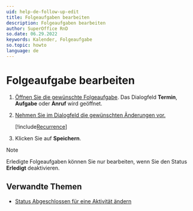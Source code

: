 ```yaml
---
uid: help-de-follow-up-edit
title: Folgeaufgaben bearbeiten
description: Folgeaufgaben bearbeiten
author: SuperOffice RnD
so.date: 06.29.2022
keywords: Kalender, Folgeaufgabe
so.topic: howto
language: de
---
```


# Folgeaufgabe bearbeiten

1. [Öffnen Sie die gewünschte Folgeaufgabe][1]. Das Dialogfeld **Termin**, **Aufgabe** oder **Anruf** wird geöffnet.

2. [Nehmen Sie im Dialogfeld die gewünschten Änderungen vor.][3]

    [!include[Recurrence](includes/note-repetition.md)]

3. Klicken Sie auf **Speichern**.

> [!NOTE]
> Erledigte Folgeaufgaben können Sie nur bearbeiten, wenn Sie den Status **Erledigt** deaktivieren.

## Verwandte Themen

* [Status Abgeschlossen für eine Aktivität ändern][2]

<!-- Referenced links -->
[1]: open-follow-up.md
[2]: change-completed-status.md
[3]: screen/dialog-for-followups.md

<!-- Referenced images -->
